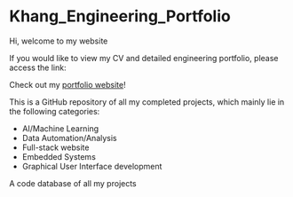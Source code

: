 # Khang_Engineering_Portfolio
Hi, welcome to my website

If you would like to view my CV and detailed engineering portfolio, please access the link: 

Check out my [portfolio website](https://drive.google.com/drive/folders/1xkIda6oK2CUDwqOvFPqWilP2ogljThd5?usp=drive_link)!

This is a GitHub repository of all my completed projects, which mainly lie in the following categories:
- AI/Machine Learning
- Data Automation/Analysis
- Full-stack website
- Embedded Systems
- Graphical User Interface development
  
A code database of all my projects
